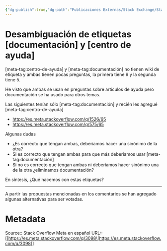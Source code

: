 ```yaml
---
{"dg-publish":true,"dg-path":"Publicaciones Externas/Stack Exchange/Stack Overflow en español/Stack Overflow en español Meta/es.meta.stackoverflow.com-3098.md","permalink":"/publicaciones-externas/stack-exchange/stack-overflow-en-espanol/stack-overflow-en-espanol-meta/es-meta-stackoverflow-com-3098/","title":"Desambiguación de etiquetas [documentación] y [centro de ayuda]","hide":true,"noteIcon":"\"0\"","created":"2024-04-03T12:49:10.681-06:00","updated":"2024-04-05T16:44:02.305-06:00"}
---
```


# Desambiguación de etiquetas [documentación] y [centro de ayuda]

[meta-tag:centro-de-ayuda] y [meta-tag:documentación] no tienen wiki de etiqueta y ambas tienen pocas preguntas, la primera tiene 9 y la segunda tiene 5.

He visto que ambas se usan en preguntas sobre artículos de ayuda pero documentación se ha usado para otros temas.

Las siguientes tenían sólo [meta-tag:documentación] y recién les agregué [meta-tag:centro-de-ayuda]

- https://es.meta.stackoverflow.com/q/1526/65
- https://es.meta.stackoverflow.com/q/575/65

Algunas dudas

- ¿Es correcto que tengan ambas, deberíamos hacer una sinónimo de la otra?
- Si es correcto que tengan ambas para que más deberíamos usar [meta-tag:documentación]
- Si no es correcto que tengan ambas ni deberíamos hacer sinónimo una de la otra ¿eliminamos documentación?

En síntesis, ¿Qué hacemos con  estas etiquetas?

<hr>
A partir las propuestas mencionadas en los comentarios se han agregado algunas alternativas para ser votadas.

# Metadata
Source:: Stack Overflow Meta en español
URL:: [[https://es.meta.stackoverflow.com/q/3098\|https://es.meta.stackoverflow.com/q/3098]]

